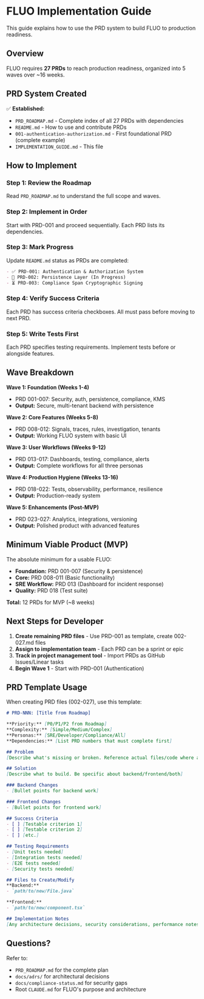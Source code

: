# FLUO Implementation Guide

This guide explains how to use the PRD system to build FLUO to production readiness.

## Overview

FLUO requires **27 PRDs** to reach production readiness, organized into 5 waves over ~16 weeks.

## PRD System Created

✅ **Established:**
- `PRD_ROADMAP.md` - Complete index of all 27 PRDs with dependencies
- `README.md` - How to use and contribute PRDs
- `001-authentication-authorization.md` - First foundational PRD (complete example)
- `IMPLEMENTATION_GUIDE.md` - This file

## How to Implement

### Step 1: Review the Roadmap
Read `PRD_ROADMAP.md` to understand the full scope and waves.

### Step 2: Implement in Order
Start with PRD-001 and proceed sequentially. Each PRD lists its dependencies.

### Step 3: Mark Progress
Update `README.md` status as PRDs are completed:
```markdown
- ✅ PRD-001: Authentication & Authorization System
- 🚧 PRD-002: Persistence Layer (In Progress)
- ⏳ PRD-003: Compliance Span Cryptographic Signing
```

### Step 4: Verify Success Criteria
Each PRD has success criteria checkboxes. All must pass before moving to next PRD.

### Step 5: Write Tests First
Each PRD specifies testing requirements. Implement tests before or alongside features.

## Wave Breakdown

**Wave 1: Foundation (Weeks 1-4)**
- PRD 001-007: Security, auth, persistence, compliance, KMS
- **Output:** Secure, multi-tenant backend with persistence

**Wave 2: Core Features (Weeks 5-8)**
- PRD 008-012: Signals, traces, rules, investigation, tenants
- **Output:** Working FLUO system with basic UI

**Wave 3: User Workflows (Weeks 9-12)**
- PRD 013-017: Dashboards, testing, compliance, alerts
- **Output:** Complete workflows for all three personas

**Wave 4: Production Hygiene (Weeks 13-16)**
- PRD 018-022: Tests, observability, performance, resilience
- **Output:** Production-ready system

**Wave 5: Enhancements (Post-MVP)**
- PRD 023-027: Analytics, integrations, versioning
- **Output:** Polished product with advanced features

## Minimum Viable Product (MVP)

The absolute minimum for a usable FLUO:
- **Foundation:** PRD 001-007 (Security & persistence)
- **Core:** PRD 008-011 (Basic functionality)
- **SRE Workflow:** PRD 013 (Dashboard for incident response)
- **Quality:** PRD 018 (Test suite)

**Total:** 12 PRDs for MVP (~8 weeks)

## Next Steps for Developer

1. **Create remaining PRD files** - Use PRD-001 as template, create 002-027.md files
2. **Assign to implementation team** - Each PRD can be a sprint or epic
3. **Track in project management tool** - Import PRDs as GitHub Issues/Linear tasks
4. **Begin Wave 1** - Start with PRD-001 (Authentication)

## PRD Template Usage

When creating PRD files (002-027), use this template:

```markdown
# PRD-NNN: [Title from Roadmap]

**Priority:** [P0/P1/P2 from Roadmap]
**Complexity:** [Simple/Medium/Complex]
**Personas:** [SRE/Developer/Compliance/All]
**Dependencies:** [List PRD numbers that must complete first]

## Problem
[Describe what's missing or broken. Reference actual files/code where applicable]

## Solution
[Describe what to build. Be specific about backend/frontend/both]

### Backend Changes
- [Bullet points for backend work]

### Frontend Changes
- [Bullet points for frontend work]

## Success Criteria
- [ ] [Testable criterion 1]
- [ ] [Testable criterion 2]
- [ ] [etc.]

## Testing Requirements
- [Unit tests needed]
- [Integration tests needed]
- [E2E tests needed]
- [Security tests needed]

## Files to Create/Modify
**Backend:**
- `path/to/new/File.java`

**Frontend:**
- `path/to/new/component.tsx`

## Implementation Notes
[Any architecture decisions, security considerations, performance notes]
```

## Questions?

Refer to:
- `PRD_ROADMAP.md` for the complete plan
- `docs/adrs/` for architectural decisions
- `docs/compliance-status.md` for security gaps
- Root `CLAUDE.md` for FLUO's purpose and architecture
